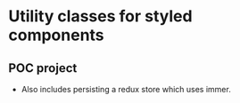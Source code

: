 # Utility classes for styled components
## POC project

* Also includes persisting a redux store which uses immer.